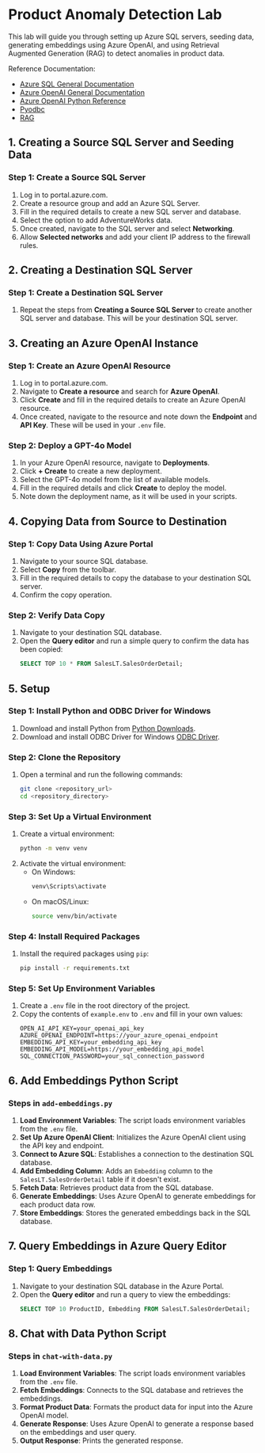 # Product Anomaly Detection Lab

This lab will guide you through setting up Azure SQL servers, seeding data, generating embeddings using Azure OpenAI, and using Retrieval Augmented Generation (RAG) to detect anomalies in product data.

Reference Documentation: 
* [Azure SQL General Documentation](https://learn.microsoft.com/en-us/azure/azure-sql/database/sql-database-paas-overview?view=azuresql)
* [Azure OpenAI General Documentation](https://learn.microsoft.com/en-us/azure/ai-services/openai/overview)
* [Azure OpenAI Python Reference](https://learn.microsoft.com/en-us/azure/ai-services/openai/references/on-your-data?tabs=python#tabpanel_1_python)
* [Pyodbc](https://learn.microsoft.com/en-us/sql/connect/python/pyodbc/step-3-proof-of-concept-connecting-to-sql-using-pyodbc?view=sql-server-ver16)
* [RAG](https://learn.microsoft.com/en-us/azure/ai-studio/concepts/retrieval-augmented-generation)

## 1. Creating a Source SQL Server and Seeding Data

### Step 1: Create a Source SQL Server
1. Log in to portal.azure.com.
2. Create a resource group and add an Azure SQL Server.
3. Fill in the required details to create a new SQL server and database.
4. Select the option to add AdventureWorks data.
5. Once created, navigate to the SQL server and select **Networking**.
6. Allow **Selected networks** and add your client IP address to the firewall rules.

## 2. Creating a Destination SQL Server

### Step 1: Create a Destination SQL Server
1. Repeat the steps from **Creating a Source SQL Server** to create another SQL server and database. This will be your destination SQL server.

## 3. Creating an Azure OpenAI Instance

### Step 1: Create an Azure OpenAI Resource
1. Log in to portal.azure.com.
2. Navigate to **Create a resource** and search for **Azure OpenAI**.
3. Click **Create** and fill in the required details to create an Azure OpenAI resource.
4. Once created, navigate to the resource and note down the **Endpoint** and **API Key**. These will be used in your `.env` file.

### Step 2: Deploy a GPT-4o Model
1. In your Azure OpenAI resource, navigate to **Deployments**.
2. Click **+ Create** to create a new deployment.
3. Select the GPT-4o model from the list of available models.
4. Fill in the required details and click **Create** to deploy the model.
5. Note down the deployment name, as it will be used in your scripts.

## 4. Copying Data from Source to Destination

### Step 1: Copy Data Using Azure Portal
1. Navigate to your source SQL database.
2. Select **Copy** from the toolbar.
3. Fill in the required details to copy the database to your destination SQL server.
4. Confirm the copy operation.

### Step 2: Verify Data Copy
1. Navigate to your destination SQL database.
2. Open the **Query editor** and run a simple query to confirm the data has been copied:
    ```sql
    SELECT TOP 10 * FROM SalesLT.SalesOrderDetail;
    ```

## 5. Setup

### Step 1: Install Python and ODBC Driver for Windows
1. Download and install Python from [Python Downloads](https://www.python.org/downloads/).
2. Download and install ODBC Driver for Windows [ODBC Driver](https://learn.microsoft.com/en-us/sql/connect/odbc/download-odbc-driver-for-sql-server?view=sql-server-ver16).

### Step 2: Clone the Repository
1. Open a terminal and run the following commands:
    ```bash
    git clone <repository_url>
    cd <repository_directory>
    ```

### Step 3: Set Up a Virtual Environment
1. Create a virtual environment:
    ```bash
    python -m venv venv
    ```
2. Activate the virtual environment:
    - On Windows:
        ```bash
        venv\Scripts\activate
        ```
    - On macOS/Linux:
        ```bash
        source venv/bin/activate
        ```

### Step 4: Install Required Packages
1. Install the required packages using `pip`:
    ```bash
    pip install -r requirements.txt
    ```

### Step 5: Set Up Environment Variables
1. Create a `.env` file in the root directory of the project.
2. Copy the contents of `example.env` to `.env` and fill in your own values:
    ```plaintext
    OPEN_AI_API_KEY=your_openai_api_key
    AZURE_OPENAI_ENDPOINT=https://your_azure_openai_endpoint
    EMBEDDING_API_KEY=your_embedding_api_key
    EMBEDDING_API_MODEL=https://your_embedding_api_model
    SQL_CONNECTION_PASSWORD=your_sql_connection_password
    ```

## 6. Add Embeddings Python Script

### Steps in `add-embeddings.py`
1. **Load Environment Variables**: The script loads environment variables from the `.env` file.
2. **Set Up Azure OpenAI Client**: Initializes the Azure OpenAI client using the API key and endpoint.
3. **Connect to Azure SQL**: Establishes a connection to the destination SQL database.
4. **Add Embedding Column**: Adds an `Embedding` column to the `SalesLT.SalesOrderDetail` table if it doesn't exist.
5. **Fetch Data**: Retrieves product data from the SQL database.
6. **Generate Embeddings**: Uses Azure OpenAI to generate embeddings for each product data row.
7. **Store Embeddings**: Stores the generated embeddings back in the SQL database.

## 7. Query Embeddings in Azure Query Editor

### Step 1: Query Embeddings
1. Navigate to your destination SQL database in the Azure Portal.
2. Open the **Query editor** and run a query to view the embeddings:
    ```sql
    SELECT TOP 10 ProductID, Embedding FROM SalesLT.SalesOrderDetail;
    ```

## 8. Chat with Data Python Script

### Steps in `chat-with-data.py`
1. **Load Environment Variables**: The script loads environment variables from the `.env` file.
2. **Fetch Embeddings**: Connects to the SQL database and retrieves the embeddings.
3. **Format Product Data**: Formats the product data for input into the Azure OpenAI model.
4. **Generate Response**: Uses Azure OpenAI to generate a response based on the embeddings and user query.
5. **Output Response**: Prints the generated response.
